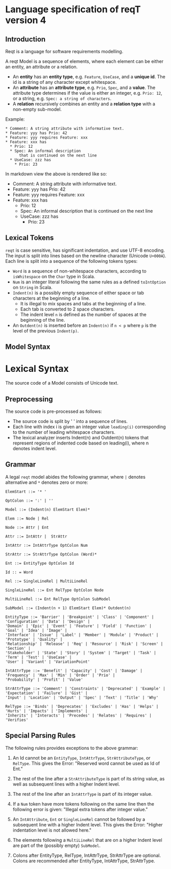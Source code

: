 # Language specification of reqT version 4
## Introduction

Reqt is a language for software requirements modelling.

A reqt Model is a sequence of elements, where each element can be either an entity, an attribute or a relation.
* An **entity** has an **entity type**, e.g. `Feature`, `UseCase`, and a **unique id**. The id is a string of any character except whitespace.
* An **attribute** has an **attribute type**, e.g. `Prio`, `Spec`, and a **value**. The attribute type determines if the value is either an integer, e.g. `Prio: 12`, or a string, e.g. `Spec: a string of characters`.
* A **relation** recursively combines an entity and a **relation type** with a non-empty sub-model. 

Example:
```
* Comment: A string attribute with informative text.
* Feature: yyy has Prio: 42
* Feature: yyy requires Feature: xxx
* Feature: xxx has 
  * Prio: 12
  * Spec: An informal description
      that is continued on the next line
  * UseCase: zzz has
    * Prio: 23
```

In markdown view the above is rendered like so:

* Comment: A string attribute with informative text.
* Feature: yyy has Prio: 42
* Feature: yyy requires Feature: xxx
* Feature: xxx has 
  * Prio: 12
  * Spec: An informal description
      that is continued on the next line
  * UseCase: zzz has
    * Prio: 23

## Lexical Tokens

`reqt` is case sensitive, has significant indentation, and use UTF-8 encoding. 
The input is split into lines based on the newline character (Unicode `U+000A`). 
Each line is split into a sequence of the following tokens types:

* `Word` is a sequence of non-whitespace characters, according to `isWhitespace` on the `Char` type in Scala.
* `Num` is an integer literal following the same rules as a defined `toIntOption` on `String` in Scala.
* `Indent(n)` is a possibly empty sequence of either space or tab characters at the beginning of a line. 
  - It is illegal to mix spaces and tabs at the beginning of a line. 
  - Each tab is converted to 2 space characters.
  - The indent level `n` is defined as the number of spaces at the beginning of the line.
* An `Outdent(n)` is inserted before an `Indent(n)` if `n < p` where `p` is the level of the previous `Indent(p)`.


## Model Syntax

# Lexical Syntax

The source code of a Model consists of Unicode text. 

## Preprocessing

The source code is pre-processed as follows: 
* The source code is split by '
' into a sequence of lines. 
* Each line with index i is given an integer value `leading(i)` corresponding to the number of leading whitespace characters. 
* The lexical analyzer inserts Indent(n) and Outdent(n) tokens that represent regions of indented code based on leading(i), where n denotes indent level.

## Grammar

A legal `reqt` model abides the following grammar, where `|` denotes alternative and `*` denotes zero or more: 
```
ElemStart ::= '* '

OptColon ::= ':' | ''

Model ::= (Indent(n) ElemStart Elem)*

Elem ::= Node | Rel

Node ::= Attr | Ent

Attr ::= IntAttr |  StrAttr

IntAttr ::= IntAttrType OptColon Num

StrAttr ::= StrAttrType OptColon (Word)*

Ent ::= EntityType OptColon Id

Id :: = Word

Rel ::= SingleLineRel | MultiLineRel

SingleLineRel ::= Ent RelType OptColon Node

MultiLineRel ::= Ent RelType OptColon SubModel

SubModel ::= (Indent(n + 1) ElemStart Elem)* Outdent(n)

EntityType ::= 'Barrier' | 'Breakpoint' | 'Class' | 'Component' | 'Configuration' | 'Data' | 'Design' | 
'Domain' | 'Epic' | 'Event' | 'Feature' | 'Field' | 'Function' | 'Goal' | 'Idea' | 'Image' | 
'Interface' | 'Issue' | 'Label' | 'Member' | 'Module' | 'Product' | 'Prototype' | 'Quality' | 
'Relationship' | 'Release' | 'Req' | 'Resource' | 'Risk' | 'Screen' | 'Section' | 
'Stakeholder' | 'State' | 'Story' | 'System' | 'Target' | 'Task' | 'Term' | 'Test' | 'UseCase' | 
'User' | 'Variant' | 'VariationPoint'

IntAttrType ::= 'Benefit' | 'Capacity' | 'Cost' | 'Damage' | 'Frequency' | 'Max' | 'Min' | 'Order' | 'Prio' | 
'Probability' | 'Profit' | 'Value'

StrAttrType ::= 'Comment' | 'Constraints' | 'Deprecated' | 'Example' | 'Expectation' | 'Failure' | 'Gist' | 
'Input' | 'Location' | 'Output' | 'Spec' | 'Text' | 'Title' | 'Why'

RelType ::= 'Binds' | 'Deprecates' | 'Excludes' | 'Has' | 'Helps' | 'Hurts' | 'Impacts' | 'Implements' | 
'Inherits' | 'Interacts' | 'Precedes' | 'Relates' | 'Requires' | 'Verifies'
```

## Special Parsing Rules

The following rules provides exceptions to the above grammar: 

1. An Id cannot be an `EntityType`, `IntAttrType`, `StrAttributeType`, or `RelType`.
This gives the Error: "Reserved word cannot be used as Id of Ent."

2. The rest of the line after a `StrAttributeType` is part of its string value,
as well as subsequent lines with a higher Indent level.

3. The rest of the line after an `IntAttrType` is part of its integer value. 

4. If a `Num` token have more tokens following on the same line then the following error is given:
"Illegal extra tokens after integer value."

5. An `IntAttribute`, `Ent` or `SingleLineRel` cannot be followed by a subsequent line with a higher Indent level.
This gives the Error: "Higher indentation level is not allowed here."

6. The elements following a `MultiLineRel` that are on a higher Indent level are part of the (possibly empty) `SubModel`.

7. Colons after EntityType, RelType, IntAttrType, StrAttrType are optional. Colons are recommended after EntityType, IntAttrType, StrAttrType.

